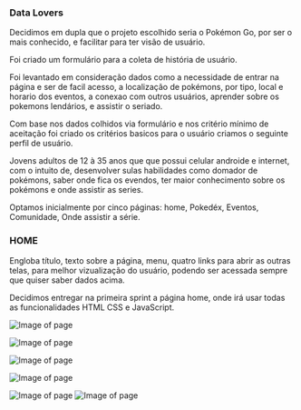 ### Data Lovers

Decidimos em dupla que o projeto escolhido seria o Pokémon Go, por ser o mais conhecido, e facilitar para ter visão de usuário.

Foi criado um formulário para a coleta de história de usuário.

Foi levantado em consideração dados como a necessidade de entrar na página e ser de facil acesso, a localização de pokémons, por tipo, local e horario dos eventos, a conexao com outros usuários, aprender sobre os pokemons lendários, e assistir o seriado.

Com base nos dados colhidos via formulário e nos critério mínimo  de aceitação foi criado os critérios basicos para o usuário criamos o seguinte perfil de usuário.

Jovens adultos de 12 à 35 anos que que possui celular androide e internet, com o intuito de, desenvolver sulas habilidades como domador de pokémons, saber onde fica os evendos, ter maior conhecimento sobre os pokémons e onde assistir as series.

Optamos inicialmente por cinco páginas: home, Pokedéx, Eventos, Comunidade, Onde assistir a série.

### HOME
Engloba título, texto sobre a página, menu, quatro links para abrir as outras telas, para melhor vizualização do usuário, podendo ser acessada sempre que quiser saber dados acima.

Decidimos entregar na primeira sprint a página home, onde irá usar todas as funcionalidades HTML CSS e JavaScript.

![Image of page](https://github.com/karina1981/SAP004-data-lovers/blob/master/img_readme/rascunho1.png)


![Image of page](https://github.com/karina1981/SAP004-data-lovers/blob/master/img_readme/rascunho2.jpeg)



![Image of page](https://github.com/karina1981/SAP004-data-lovers/blob/master/img_readme/rascunho3.jpeg)



![Image of page](https://github.com/karina1981/SAP004-data-lovers/blob/master/img_readme/rascunho4.jpeg)




![Image of page](https://github.com/karina1981/SAP004-data-lovers/blob/master/img_readme/rascunho5.jpeg)
![Image of page](https://github.com/karina1981/SAP004-data-lovers/blob/master/img_readme/rascunho4.jpeg)



